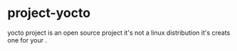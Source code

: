 # project-yocto
yocto project is an open source project it's not a linux distribution it's creats one for your .
